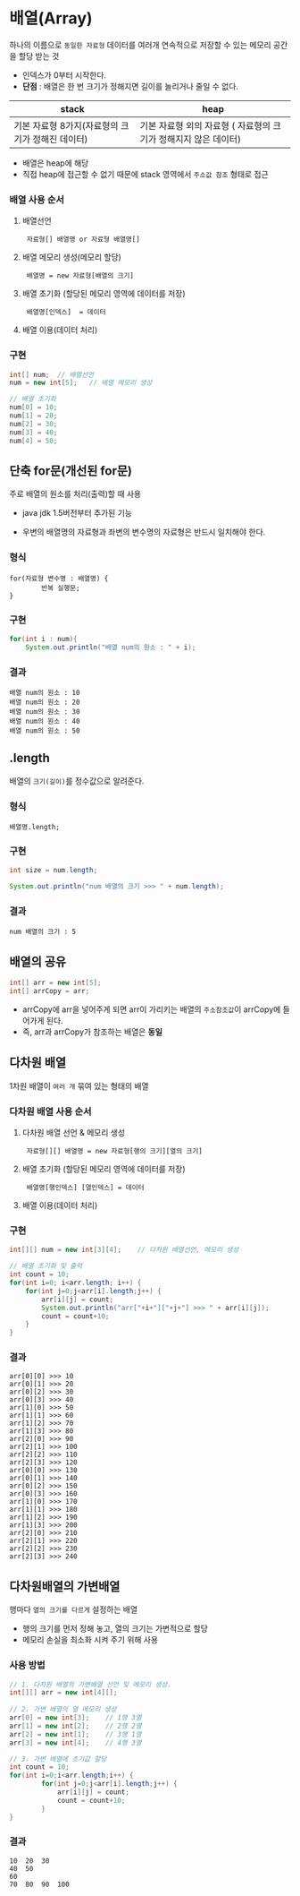 ﻿# 배열(Array)
하나의 이름으로 `동일한 자료형` 데이터를 여러개 연속적으로 저장할 수 있는 메모리 공간을 할당 받는 것

- 인덱스가 0부터 시작한다.
- **단점** : 배열은 한 번 크기가 정해지면 길이를 늘리거나 줄일 수 없다.

|stack|heap  |
|--|--|
| 기본 자료형 8가지(자료형의 크기가 정해진 데이터) | 기본 자료형 외의 자료형 ( 자료형의 크기가 정해지지 않은 데이터)  |

- 배열은 heap에 해당
- 직접 heap에 접근할 수 없기 때문에 stack 영역에서 `주소값 참조` 형태로 접근

### 배열 사용 순서
1. 배열선언

		자료형[] 배열명 or 자료형 배열명[]

2. 배열 메모리 생성(메모리 할당)

		배열명 = new 자료형[배열의 크기]
3. 배열 초기화 (할당된 메모리 영역에 데이터를 저장)

		배열명[인덱스]  = 데이터
4. 배열 이용(데이터 처리)

### 구현
```java
int[] num;	// 배열선언
num = new int[5];	// 배열 메모리 생성

// 배열 초기화
num[0] = 10;
num[1] = 20;
num[2] = 30;
num[3] = 40;
num[4] = 50;
```
## 단축 for문(개선된 for문)
주로 배열의 원소를 처리(출력)할 때 사용

- java jdk 1.5버전부터 추가된 기능

- 우변의 배열명의 자료형과 좌변의 변수명의 자료형은 반드시 일치해야 한다.

### 형식
	for(자료형 변수명 : 배열명) { 
			반복 실행문;
	}

### 구현
```java
for(int i : num){
	System.out.println("배열 num의 원소 : " + i);
```
### 결과
```
배열 num의 원소 : 10
배열 num의 원소 : 20
배열 num의 원소 : 30
배열 num의 원소 : 40
배열 num의 원소 : 50
```
## .length
배열의 `크기(길이)`를 정수값으로 알려준다.

### 형식
	배열명.length;

### 구현
```java
int size = num.length;

System.out.println("num 배열의 크기 >>> " + num.length);
```
 ### 결과
 ```
 num 배열의 크기 : 5
 ```

## 배열의 공유
```java
int[] arr = new int[5];
int[] arrCopy = arr;
```
- arrCopy에 arr을 넣어주게 되면 arr이 가리키는 배열의 `주소참조값`이 arrCopy에 들어가게 된다.
- 즉, arr과 arrCopy가 참조하는 배열은 **동일**

## 다차원 배열
1차원 배열이 `여러 개` 묶여 있는 형태의 배열

### 다차원 배열 사용 순서
1. 다차원 배열 선언 & 메모리 생성

		자료형[][] 배열명 = new 자료형[행의 크기][열의 크기]

2. 배열 초기화 (할당된 메모리 영역에 데이터를 저장)

		배열명[행인덱스] [열인덱스] = 데이터
3. 배열 이용(데이터 처리)

### 구현
```java
int[][] num = new int[3][4];	// 다차원 배열선언, 메모리 생성

// 배열 초기화 및 출력
int count = 10;
for(int i=0; i<arr.length; i++) {
	for(int j=0;j<arr[i].length;j++) {
		arr[i][j] = count;
		System.out.println("arr["+i+"]["+j+"] >>> " + arr[i][j]);
		count = count+10;
	}
}
```
### 결과
```
arr[0][0] >>> 10
arr[0][1] >>> 20
arr[0][2] >>> 30
arr[0][3] >>> 40
arr[1][0] >>> 50
arr[1][1] >>> 60
arr[1][2] >>> 70
arr[1][3] >>> 80
arr[2][0] >>> 90
arr[2][1] >>> 100
arr[2][2] >>> 110
arr[2][3] >>> 120
arr[0][0] >>> 130
arr[0][1] >>> 140
arr[0][2] >>> 150
arr[0][3] >>> 160
arr[1][0] >>> 170
arr[1][1] >>> 180
arr[1][2] >>> 190
arr[1][3] >>> 200
arr[2][0] >>> 210
arr[2][1] >>> 220
arr[2][2] >>> 230
arr[2][3] >>> 240
```

## 다차원배열의 가변배열
행마다 `열의 크기를 다르게` 설정하는 배열

- 행의 크기를 먼저 정해 놓고, 열의 크기는 가변적으로 할당
- 메모리 손실을 최소화 시켜 주기 위해 사용

### 사용 방법
```java
// 1. 다차원 배열의 가변배열 선언 및 메모리 생성.
int[][] arr = new int[4][];	
		
// 2. 가변 배열의 열 메모리 생성
arr[0] = new int[3];	// 1행 3열
arr[1] = new int[2];	// 2행 2열
arr[2] = new int[1];	// 3행 1열
arr[3] = new int[4];	// 4행 3열

// 3. 가변 배열에 초기값 할당
int count = 10;
for(int i=0;i<arr.length;i++) {
		for(int j=0;j<arr[i].length;j++) {
			arr[i][j] = count;
			count = count+10;
		}
}
```
### 결과
```
10	20	30	
40	50	
60	
70	80	90	100	
```
